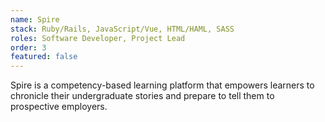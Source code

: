 ```yaml
---
name: Spire
stack: Ruby/Rails, JavaScript/Vue, HTML/HAML, SASS
roles: Software Developer, Project Lead
order: 3
featured: false
---
```

Spire is a competency-based learning platform that empowers
learners to chronicle their undergraduate stories and prepare
to tell them to prospective employers.
